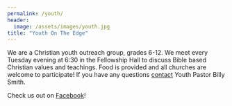 ```yaml
---
permalink: /youth/
header:
  image: /assets/images/youth.jpg
title: "Youth On The Edge"
---
```


We are a Christian youth outreach group, grades 6-12. We meet every Tuesday evening at 6:30 in the
Fellowship Hall to discuss Bible based Christian values and teachings. Food is provided and all
churches are welcome to participate! If you have any questions [contact](ourleaders.md) Youth Pastor
Billy Smith.

<i class="fab fa-facebook"></i>Check us out on
[Facebook](https://www.facebook.com/1Timothyfourtwelve)!
